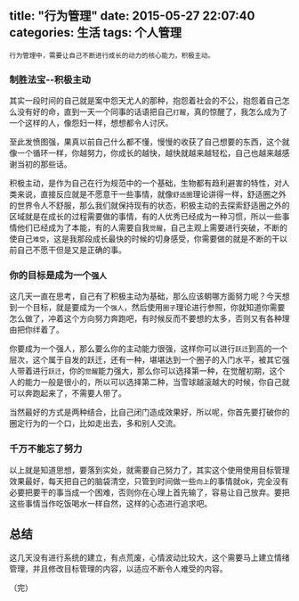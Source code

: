 title: "行为管理"
date: 2015-05-27 22:07:40
categories: 生活
tags: 个人管理
---

    行为管理中，需要让自己不断进行成长的动力的核心能力，积极主动。
<!--more-->

### 制胜法宝--积极主动
其实一段时间的自己就是案中怨天尤人的那种，抱怨着社会的不公，抱怨着自己怎么没有好的命，直到一天一个同事的话语把自己`打醒`，真的惊醒了，我怎么成为了一个这样的人，像怨妇一样，想想都令人讨厌。

至此发愤图强，果真以前自己什么都不懂，慢慢的收获了自己想要的东西，这个就像一个循环一样，你越努力，你成长的越快，越快就越来越轻松，自己也越来越感谢当初的那些话。

积极主动，是作为自己在行为规范中的一个基础，生物都有趋利避害的特性，对人类来说，直接反应就是不愿意干一些事情，就像`舒适圈`理论讲得一样，舒适圈之外的世界令人不舒服，那么我们就保持现有的状态，积极主动的去探索舒适圈之外的区域就是在成长的过程需要做的事情，有的人优秀已经成为一种习惯，所以一些事情他们已经成为了本能，有的人需要自我`觉醒`，自己主观上需要进行突破，不断的使自己`难受`，这是我那段成长最快的时候的切身感受，你需要做的就是不断的干以前自己不愿干但是又是正确的事。


### 你的目标是成为一个`强人`
这几天一直在思考，自己有了积极主动为基础，那么应该朝哪方面努力呢？今天想到一个目标，就是要成为一个`强人`，然后使用`圈子`理论进行参照，你就知道你需要怎么做了，冲着这个方向努力奔跑吧，有时候反而不要想的太多，否则又有各种理由把你绊着了。

你要成为一个强人，那么要么你的主动能力很强，这样你可以进行`跃迁`到高的一个层次，这个属于自发的跃迁，还有一种，堪堪达到一个圈子的入门水平，被其它强人带着进行`跃迁`，你的`觉醒`能力强大，那么你可以选择第一种，在觉醒初期，这个人的能力一般是很小的，所以可以选择第二种，当雪球越滚越大的时候，你自己就可以奔跑起来了，不需要人带了。

当然最好的方式是两种结合，比自己闭门造成效果好，所以呢，你首先要打破你的圈定行为的一个口，比如走出去，多和别人交流。

### 千万不能忘了努力
以上就是知道思想，要落到实处，就需要自己努力了，其实这个使用使用目标管理效果最好，每天把自己的脑袋清空，只管到时间做一些`向上`的事情就ok，完全没有必要把要干的事当成一个困难，否则你在心理上首先输了，容易让自己放弃。要把这些事情当作吃饭喝水一样自然，这样的心态进行追求吧。


## 总结
这几天没有进行系统的建立，有点荒废，心情波动比较大，这个需要马上建立情绪管理，并且修改目标管理的内容，以适应不断令人难受的内容。

（完）
